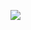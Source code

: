 ![](https://4vector.com/i/free-vector-buzzard-raptor-clip-art_128136_buzzard-raptor-clip-art/Buzzard_Raptor_clip_art_medium.png)
